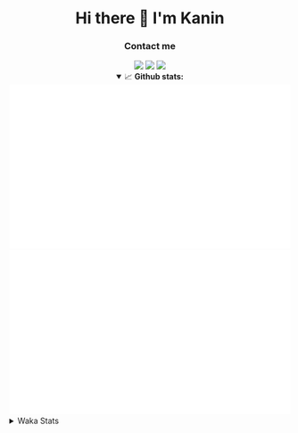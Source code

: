 <div align="center">
 <h1>Hi there 👋 I'm Kanin</h1>
 <h3>Contact me</h3>
 <a href="mailto:im@kanin.dev"><img src="https://img.shields.io/badge/gmail-%23D14836.svg?&style=for-the-badge&logo=gmail&logoColor=white"/></a>
 <a href="https://twitter.com/KaninTwt"><img src="https://img.shields.io/badge/twitter-%231DA1F2.svg?&style=for-the-badge&logo=twitter&logoColor=white"/></a>
 <a href="https://www.linkedin.com/in/KaninDev"><img src="https://img.shields.io/badge/linkedin-%230077B5.svg?&style=for-the-badge&logo=linkedin&logoColor=white"/></a>
<details open>
  <summary>📈 <b>Github stats:</b></summary>
  <img src="https://github.com/Kanin/Kanin/blob/master/scripts/GitHubStats/generated/overview.svg"/>
  <img src="https://github.com/Kanin/Kanin/blob/master/scripts/GitHubStats/generated/languages.svg"/>
</details>
</div>

<details>
 <summary>Waka Stats</summary>

<!--START_SECTION:waka-->
![Code Time](http://img.shields.io/badge/Code%20Time-2%2C293%20hrs%2050%20mins-blue)

![Profile Views](http://img.shields.io/badge/Profile%20Views-5-blue)

![Lines of code](https://img.shields.io/badge/From%20Hello%20World%20I%27ve%20Written-587.2%20thousand%20lines%20of%20code-blue)

**🐱 My GitHub Data** 

> 📦 106.8 kB Used in GitHub's Storage 
 > 
> 🏆 77 Contributions in the Year 2024
 > 
> 🚫 Not Opted to Hire
 > 
> 📜 24 Public Repositories 
 > 
> 🔑 13 Private Repositories 
 > 
**I'm an Early 🐤** 

```text
🌞 Morning                2388 commits        ███████░░░░░░░░░░░░░░░░░░   26.26 % 
🌆 Daytime                2746 commits        ████████░░░░░░░░░░░░░░░░░   30.20 % 
🌃 Evening                2626 commits        ███████░░░░░░░░░░░░░░░░░░   28.88 % 
🌙 Night                  1334 commits        ████░░░░░░░░░░░░░░░░░░░░░   14.67 % 
```
📅 **I'm Most Productive on Monday** 

```text
Monday                   1746 commits        █████░░░░░░░░░░░░░░░░░░░░   19.20 % 
Tuesday                  1270 commits        ███░░░░░░░░░░░░░░░░░░░░░░   13.97 % 
Wednesday                910 commits         ███░░░░░░░░░░░░░░░░░░░░░░   10.01 % 
Thursday                 1392 commits        ████░░░░░░░░░░░░░░░░░░░░░   15.31 % 
Friday                   1520 commits        ████░░░░░░░░░░░░░░░░░░░░░   16.71 % 
Saturday                 889 commits         ██░░░░░░░░░░░░░░░░░░░░░░░   09.78 % 
Sunday                   1367 commits        ████░░░░░░░░░░░░░░░░░░░░░   15.03 % 
```


📊 **This Week I Spent My Time On** 

```text
🕑︎ Time Zone: America/New_York

💬 Programming Languages: 
Python                   3 hrs 46 mins       █████████████████████████   99.64 % 
JavaScript               0 secs              ░░░░░░░░░░░░░░░░░░░░░░░░░   00.14 % 
Log File                 0 secs              ░░░░░░░░░░░░░░░░░░░░░░░░░   00.10 % 
YAML                     0 secs              ░░░░░░░░░░░░░░░░░░░░░░░░░   00.07 % 
XML                      0 secs              ░░░░░░░░░░░░░░░░░░░░░░░░░   00.04 % 

🔥 Editors: 
PyCharm                  3 hrs 46 mins       █████████████████████████   99.86 % 
VS Code                  0 secs              ░░░░░░░░░░░░░░░░░░░░░░░░░   00.14 % 

🐱‍💻 Projects: 
P4P                      3 hrs 45 mins       █████████████████████████   99.15 % 
Community-Bot            0 secs              ░░░░░░░░░░░░░░░░░░░░░░░░░   00.32 % 
VoiceSphere              0 secs              ░░░░░░░░░░░░░░░░░░░░░░░░░   00.29 % 
Unknown Project          0 secs              ░░░░░░░░░░░░░░░░░░░░░░░░░   00.14 % 
Groups                   0 secs              ░░░░░░░░░░░░░░░░░░░░░░░░░   00.10 % 

💻 Operating System: 
Windows                  3 hrs 47 mins       █████████████████████████   100.00 % 
```

**I Mostly Code in Python** 

```text
Python                   30 repos            ████████████████░░░░░░░░░   65.22 % 
Java                     4 repos             ██░░░░░░░░░░░░░░░░░░░░░░░   08.70 % 
HTML                     3 repos             ██░░░░░░░░░░░░░░░░░░░░░░░   06.52 % 
TypeScript               2 repos             █░░░░░░░░░░░░░░░░░░░░░░░░   04.35 % 
Kotlin                   2 repos             █░░░░░░░░░░░░░░░░░░░░░░░░   04.35 % 
```



**Timeline**

![Lines of Code chart](https://raw.githubusercontent.com/Kanin/Kanin/master/assets/bar_graph.png)


 Last Updated on 24/02/2024 10:03:36 UTC
<!--END_SECTION:waka-->
</details>
